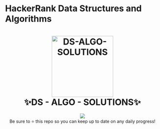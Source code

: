 # HackerRank Data Structures and Algorithms  
<h1 align="center">
  <img width="200" src="https://upload.wikimedia.org/wikipedia/commons/4/40/HackerRank_Icon-1000px.png" alt="DS-ALGO-SOLUTIONS">
  <br>
   ✨DS - ALGO - SOLUTIONS✨
  </h1>


  <div align="center">
  <img src="https://img.shields.io/badge/c++%20-%2300599C.svg?&style=for-the-badge&logo=c%2B%2B&ogoColor=white"/>
    <br>
  Be sure to ⭐ this repo so you can keep up to date on any daily progress!

  </div>


